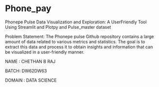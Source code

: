 # Phone_pay
Phonepe Pulse Data Visualization and Exploration: A UserFriendly Tool Using Streamlit and Plotpy and Pulse_master dataset

Problem Statement: The Phonepe pulse Github repository contains a large amount of data related to various metrics and statistics. The goal is to extract this data and process it to obtain insights and information that can be visualized in a user-friendly manner.

NAME : CHETHAN B RAJ 

BATCH: DW62DW63

DOMAIN : DATA SCIENCE
